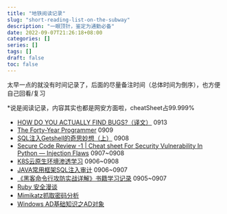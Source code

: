 ```yaml
---
title: "地铁阅读记录"
slug: "short-reading-list-on-the-subway"
description: "一眼顶针，鉴定为通勤必备"
date: 2022-09-07T21:26:18+08:00
categories: []
series: []
tags: []
draft: false
toc: false
---
```


太早一点的就没有时间记录了，后面的尽量备注时间（总体时间为倒序），也方便自己回看/复习

*说是阅读记录，内容其实也都是网安方面啦，cheatSheet占99.999%

- [HOW DO YOU ACTUALLY FIND BUGS?（译文）](https://tttang.com/archive/1597/) 0913
- [The Forty-Year Programmer](https://codefol.io/posts/the-forty-year-programmer/) 0909
- [SQL注入Getshell的奇思妙想（上）](https://www.freebuf.com/vuls/334032.html) 0908
- [Secure Code Review -1 | Cheat sheet For Security Vulnerability In Python — Injection Flaws](https://infosecwriteups.com/secure-code-review-1-cheat-sheet-for-security-vulnerability-in-python-injection-flaws-15c93b9d754f?source=rss----7b722bfd1b8d---4&gi=4e00c5ec5f78) 0907~0908
- [K8S云原生环境渗透学习](https://xz.aliyun.com/t/11316)  0906~0908
- [JAVA常用框架SQL注入审计](https://tttang.com/archive/1726/)  0906~0907
- [《黑客命令行攻防实战详解》书籍学习记录](https://www.sqlsec.com/2020/06/cmd.html)  0905~0907
- [Ruby 安全漫谈](https://paper.seebug.org/1951/)
- [Mimikatz抓取密码分析](https://mp.weixin.qq.com/s/9JKfMCE31oq6PAW9bY7-_Q)
- [Windows AD基础知识之AD对象](https://mp.weixin.qq.com/s/7r5uSSJDTWL0hSV_ZLCDLg)
